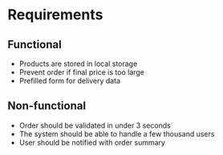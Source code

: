 # Requirements

## Functional
- Products are stored in local storage
- Prevent order if final price is too large
- Prefilled form for delivery data

## Non-functional
- Order should be validated in under 3 seconds
- The system should be able to handle a few thousand users
- User should be notified with order summary
